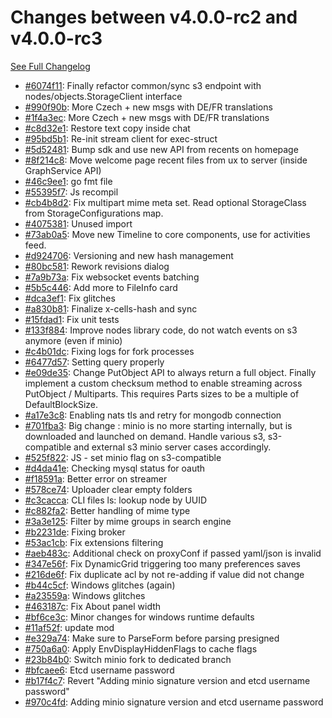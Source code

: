 # Changes between v4.0.0-rc2 and v4.0.0-rc3

[See Full Changelog](https://github.com/pydio/cells/compare/v4.0.0-rc2...v4.0.0-rc3)

- [#6074f11](https://github.com/pydio/cells/commit/6074f11446523cd0d16384f7857d42ce8586bde1): Finally refactor common/sync s3 endpoint with nodes/objects.StorageClient interface
- [#990f90b](https://github.com/pydio/cells/commit/990f90b2bdce3278fcb6222277a8019f025428d1): More Czech + new msgs with DE/FR translations
- [#1f4a3ec](https://github.com/pydio/cells/commit/1f4a3ec10c69d937588cca75ebcd9cd9627c4e51): More Czech + new msgs with DE/FR translations
- [#c8d32e1](https://github.com/pydio/cells/commit/c8d32e13bea4cd69a80c1d2268988c0f588324c9): Restore text copy inside chat
- [#95bd5b1](https://github.com/pydio/cells/commit/95bd5b1937c7e4e6a7b004f8bde23809d026b34d): Re-init stream client for exec-struct
- [#5d52481](https://github.com/pydio/cells/commit/5d52481692cba367dbc6f8d363dc5eb506dcb22d): Bump sdk and use new API from recents on homepage
- [#8f214c8](https://github.com/pydio/cells/commit/8f214c815be843efca8caef9b69dc6682aa220b9): Move welcome page recent files from ux to server (inside GraphService API)
- [#46c9ee1](https://github.com/pydio/cells/commit/46c9ee17d55eb24d6cd5d25efdfdef83100b4ba5): go fmt file
- [#55395f7](https://github.com/pydio/cells/commit/55395f7ee1537a51aae5d874831d58311650a24c): Js recompil
- [#cb4b8d2](https://github.com/pydio/cells/commit/cb4b8d247ec0587ce56aac9f71f56b94bdc1b724): Fix multipart mime meta set. Read optional StorageClass from StorageConfigurations map.
- [#4075381](https://github.com/pydio/cells/commit/4075381a7026e8696b7a2f9d878eca5861cebeac): Unused import
- [#73ab0a5](https://github.com/pydio/cells/commit/73ab0a51380c7dbfbf7410deeed3ae7d2a54fe4d): Move new Timeline to core components, use for activities feed.
- [#d924706](https://github.com/pydio/cells/commit/d924706fe24e1b995a7e6fcbb91f96b44c5eea12): Versioning and new hash management
- [#80bc581](https://github.com/pydio/cells/commit/80bc581a6179bed231a7b2ce8616e44611fc708f): Rework revisions dialog
- [#7a9b73a](https://github.com/pydio/cells/commit/7a9b73ab26543bd95e53e61d881a72b76bce8eb0): Fix websocket events batching
- [#5b5c446](https://github.com/pydio/cells/commit/5b5c4464e84fd1eea2ef60a2b46155feb2f49069): Add more to FileInfo card
- [#dca3ef1](https://github.com/pydio/cells/commit/dca3ef1c86c72d71754cc562f6f2672597ecd219): Fix glitches
- [#a830b81](https://github.com/pydio/cells/commit/a830b81217b69f77a9344e71e6371c5d6748bc9c): Finalize x-cells-hash and sync
- [#15fdad1](https://github.com/pydio/cells/commit/15fdad1060761d8d4e60cdd73d8ae96001d0b29f): Fix unit tests
- [#133f884](https://github.com/pydio/cells/commit/133f88424db61a75ecca48732a648503e015113c): Improve nodes library code, do not watch events on s3 anymore (even if minio)
- [#c4b01dc](https://github.com/pydio/cells/commit/c4b01dc1711cf077794654c9f8f41ba55e6dad32): Fixing logs for fork processes
- [#6477d57](https://github.com/pydio/cells/commit/6477d576dd7d50a0051f49b120781b8f40bbf023): Setting query properly
- [#e09de35](https://github.com/pydio/cells/commit/e09de35ec7be436da0f136d3b5ef2b61b251cf1a): Change PutObject API to always return a full object. Finally implement a custom checksum method to enable streaming across PutObject / Multiparts. This requires Parts sizes to be a multiple of DefaultBlockSize.
- [#a17e3c8](https://github.com/pydio/cells/commit/a17e3c855e67977bc5ae743f496443c82c9fe5ea): Enabling nats tls and retry for mongodb connection
- [#701fba3](https://github.com/pydio/cells/commit/701fba3466091e7140dbb376f72c88390009dba3): Big change : minio is no more starting internally, but is downloaded and launched on demand. Handle various s3, s3-compatible and external s3 minio server cases accordingly.
- [#525f822](https://github.com/pydio/cells/commit/525f82219a6d0fe278e514d3ecd4b703bab78487): JS - set minio flag on s3-compatible
- [#d4da41e](https://github.com/pydio/cells/commit/d4da41e8613a1c1fabb9b92f042a302df2407d41): Checking mysql status for oauth
- [#f18591a](https://github.com/pydio/cells/commit/f18591acf93a68655267ce79eadf63bb1b7ec946): Better error on streamer
- [#578ce74](https://github.com/pydio/cells/commit/578ce74695a31e03bf5200400de6a175bf0a711d): Uploader clear empty folders
- [#c3cacca](https://github.com/pydio/cells/commit/c3caccad60cf4bcad82e01378f5bfd281451c712): CLI files ls: lookup node by UUID
- [#c882fa2](https://github.com/pydio/cells/commit/c882fa222b25c15ad6f0a74cdb820b63cb674e86): Better handling of mime type
- [#3a3e125](https://github.com/pydio/cells/commit/3a3e125f19b1400915aa06319cfff6b3ebee989b): Filter by mime groups in search engine
- [#b2231de](https://github.com/pydio/cells/commit/b2231de067058ef736d1f74d4592455c278780c2): Fixing broker
- [#53ac1cb](https://github.com/pydio/cells/commit/53ac1cbdf25334e3b0e7e5a164907e26c556c314): Fix extensions filtering
- [#aeb483c](https://github.com/pydio/cells/commit/aeb483cbd79cf23032e902ddb78fa83cc8b8574d): Additional check on proxyConf if passed yaml/json is invalid
- [#347e56f](https://github.com/pydio/cells/commit/347e56ff997b0bf294afd74b2c694118501fe31a): Fix DynamicGrid triggering too many preferences saves
- [#216de6f](https://github.com/pydio/cells/commit/216de6f7aaebac4c650a0b16be5eb26f3a68bba4): Fix duplicate acl by not re-adding if value did not change
- [#b44c5cf](https://github.com/pydio/cells/commit/b44c5cfccc7f27dc3e03a2455811fd59a5196b91): Windows glitches (again)
- [#a23559a](https://github.com/pydio/cells/commit/a23559ac755a19408dd76f7b34d6def649810f67): Windows glitches
- [#463187c](https://github.com/pydio/cells/commit/463187c6b6097249b2bce61ede7d97828adcf335): Fix About panel width
- [#bf6ce3c](https://github.com/pydio/cells/commit/bf6ce3cc6fa83c92b9876e12a0a7ada2331fe329): Minor changes for windows runtime defaults
- [#11af52f](https://github.com/pydio/cells/commit/11af52f6c9b8035185a855ae80e3b8eb00f2ad4c): update mod
- [#e329a74](https://github.com/pydio/cells/commit/e329a74d72919f86e9ef5900c9721a13fd2e106f): Make sure to ParseForm before parsing presigned
- [#750a6a0](https://github.com/pydio/cells/commit/750a6a0e168e43a5d14727e1f94f945e8d14a86f): Apply EnvDisplayHiddenFlags to cache flags
- [#23b84b0](https://github.com/pydio/cells/commit/23b84b05db84cf1ad5a819c52a370f69043f1c55): Switch minio fork to dedicated branch
- [#bfcaee6](https://github.com/pydio/cells/commit/bfcaee60993ff2891e2dc0568e11bfb18dd8b29d): Etcd username password
- [#b17f4c7](https://github.com/pydio/cells/commit/b17f4c7b6b1c5127d8b8ba98e08a64cc85bce017): Revert "Adding minio signature version and etcd username password"
- [#970c4fd](https://github.com/pydio/cells/commit/970c4fde6a911e3042c34661d9d62aee6a5c1cb5): Adding minio signature version and etcd username password

